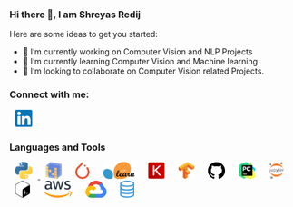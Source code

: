 ### Hi there 👋, I am Shreyas Redij




Here are some ideas to get you started:

- 🔭 I’m currently working on Computer Vision and NLP Projects
- 🌱 I’m currently learning Computer Vision and Machine learning 
- 👯 I’m looking to collaborate on Computer Vision related Projects.

### Connect with me:
<p float="left"> 
 <img src="https://github.com/shreyas-redij/shreyas-redij/blob/master/assets/Linkedin.png" height="30" hspace="10" style="max-width:100%;">

### Languages and Tools


            
<p float="left"> 
 <a href="https://www.linkedin.com/in/shreyasredij/">
  <img src="https://github.com/shreyas-redij/shreyas-redij/blob/master/assets/python.png" height="30" hspace="10" style="max-width:100%;">
 </a>
  
<img src="https://github.com/shreyas-redij/shreyas-redij/blob/master/assets/numpy.png" height="30" hspace="10"   style="max-width:100%;">




<img src="https://github.com/shreyas-redij/shreyas-redij/blob/master/assets/pytorch.png" height="30" hspace="10"  style="max-width:100%;">

<img src="https://github.com/shreyas-redij/shreyas-redij/blob/master/assets/scikit.png" height="30" hspace="10"  style="max-width:100%;">

<img src="https://github.com/shreyas-redij/shreyas-redij/blob/master/assets/keras.png" height="30" hspace="10"  style="max-width:100%;">

<img src="https://github.com/shreyas-redij/shreyas-redij/blob/master/assets/tensorflow.png" height="30" hspace="10"  style="max-width:100%;">



<img src="https://github.com/shreyas-redij/shreyas-redij/blob/master/assets/github.svg" height="30" hspace="10"  style="max-width:100%;">

<img src="https://github.com/shreyas-redij/shreyas-redij/blob/master/assets/pycharm.png" height="30" hspace="10"  style="max-width:100%;">

<img src="https://github.com/shreyas-redij/shreyas-redij/blob/master/assets/jupyter.png" height="30" hspace="10"  style="max-width:100%;">

<img src="https://github.com/shreyas-redij/shreyas-redij/blob/master/assets/bash.png" height="30" hspace="10"  style="max-width:100%;">

<img src="https://github.com/shreyas-redij/shreyas-redij/blob/master/assets/aws.png" height="30" hspace="10"  style="max-width:100%;">

<img src="https://github.com/shreyas-redij/shreyas-redij/blob/master/assets/cloud.png" height="30" hspace="10"  style="max-width:100%;">

<img src="https://github.com/shreyas-redij/shreyas-redij/blob/master/assets/sql.png" height="30" hspace="10"  style="max-width:100%;">
<br>

</p>


<!--
**shreyas-redij/shreyas-redij** is a ✨ _special_ ✨ repository because its `README.md` (this file) appears on your GitHub profile.

- 🤔 I’m looking for help with ...
- 💬 Ask me about ...
- 😄 Pronouns: ...
- ⚡ Fun fact: ...
-->
